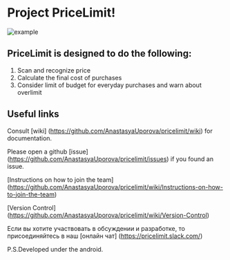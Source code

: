 # Project PriceLimit!


![example](http://savepic.ru/11957046.png)
## PriceLimit is designed to do the following:
1. Scan and recognize price 
2. Calculate the final cost of purchases
3. Consider limit of budget for everyday purchases and warn about overlimit


## Useful links
Consult [wiki] (https://github.com/AnastasyaUporova/pricelimit/wiki) for documentation.

Please open a github [issue] (https://github.com/AnastasyaUporova/pricelimit/issues) if you found an issue.

[Instructions on how to join the team] (https://github.com/AnastasyaUporova/pricelimit/wiki/Instructions-on-how-to-join-the-team)

[Version Control] (https://github.com/AnastasyaUporova/pricelimit/wiki/Version-Control)

Если вы хотите участвовать в обсуждении и разработке, то присоединяйтесь в наш [онлайн чат]   (https://pricelimit.slack.com/)

P.S.Developed under the android. 

